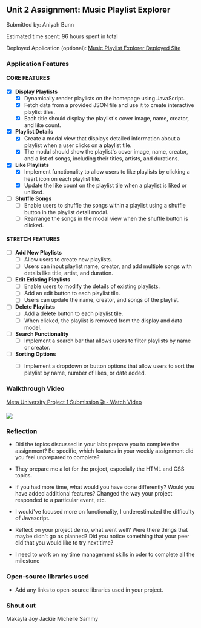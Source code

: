 ## Unit 2 Assignment: Music Playlist Explorer

Submitted by: Aniyah Bunn 

Estimated time spent: 96 hours spent in total

Deployed Application (optional): [Music Playlist Explorer Deployed Site](ADD_LINK_HERE)

### Application Features

#### CORE FEATURES

- [x] **Display Playlists**
  - [x] Dynamically render playlists on the homepage using JavaScript.
  - [x] Fetch data from a provided JSON file and use it to create interactive playlist tiles.
  - [x] Each title should display the playlist's cover image, name, creator, and like count.

- [x] **Playlist Details**
  - [x] Create a modal view that displays detailed information about a playlist when a user clicks on a playlist tile.
  - [x] The modal should show the playlist's cover image, name, creator, and a list of songs, including their titles, artists, and durations.

- [x] **Like Playlists**
  - [x] Implement functionality to allow users to like playlists by clicking a heart icon on each playlist tile.
  - [x] Update the like count on the playlist tile when a playlist is liked or unliked.

- [ ] **Shuffle Songs**
  - [ ] Enable users to shuffle the songs within a playlist using a shuffle button in the playlist detail modal.
  - [ ] Rearrange the songs in the modal view when the shuffle button is clicked.

#### STRETCH FEATURES

- [ ] **Add New Playlists**
  - [ ] Allow users to create new playlists.
  - [ ] Users can input playlist name, creator, and add multiple songs with details like title, artist, and duration.

- [ ] **Edit Existing Playlists**
  - [ ] Enable users to modify the details of existing playlists.
  - [ ] Add an edit button to each playlist tile.
  - [ ] Users can update the name, creator, and songs of the playlist.

- [ ] **Delete Playlists**
  - [ ] Add a delete button to each playlist tile.
  - [ ] When clicked, the playlist is removed from the display and data model.

- [ ] **Search Functionality**
  - [ ] Implement a search bar that allows users to filter playlists by name or creator.

- [ ] **Sorting Options**
  - [ ] Implement a dropdown or button options that allow users to sort the playlist by name, number of likes, or date added.


### Walkthrough Video

<div>
    <a href="https://www.loom.com/share/d84ffef0adce41b082a3cc77e6257aed">
      <p>Meta University Project 1 Submission 🎬 - Watch Video</p>
    </a>
    <a href="https://www.loom.com/share/d84ffef0adce41b082a3cc77e6257aed">
      <img style="max-width:300px;" src="https://cdn.loom.com/sessions/thumbnails/d84ffef0adce41b082a3cc77e6257aed-1717816821267-with-play.gif">
    </a>
  </div>

### Reflection

* Did the topics discussed in your labs prepare you to complete the assignment? Be specific, which features in your weekly assignment did you feel unprepared to complete?

- They prepare me a lot for the project, especially the HTML and CSS topics.

* If you had more time, what would you have done differently? Would you have added additional features? Changed the way your project responded to a particular event, etc.
  
- I would've focused more on functionality, I underestimated the difficulty of Javascript.
  
* Reflect on your project demo, what went well? Were there things that maybe didn't go as planned? Did you notice something that your peer did that you would like to try next time?

- I  need to work on my time management skills in oder to complete all the milestone 
### Open-source libraries used

- Add any links to open-source libraries used in your project.

### Shout out

Makayla
Joy 
Jackie
Michelle 
Sammy 
